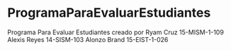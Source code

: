 # ProgramaParaEvaluarEstudiantes
Programa Para Evaluar Estudiantes  creado por    Ryam Cruz 15-MISM-1-109   Alexis Reyes 14-SISM-103   Alonzo Brand 15-EIST-1-026
